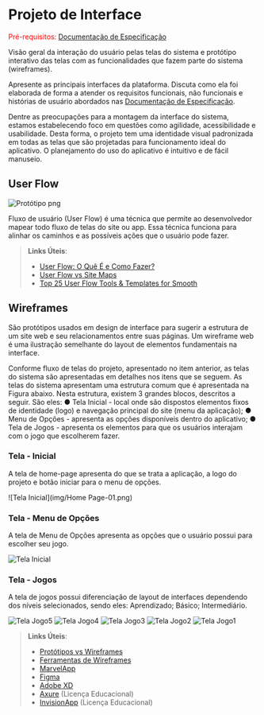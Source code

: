 
# Projeto de Interface

<span style="color:red">Pré-requisitos: <a href="2-Especificação do Projeto.md"> Documentação de Especificação</a></span>

Visão geral da interação do usuário pelas telas do sistema e protótipo interativo das telas com as funcionalidades que fazem parte do sistema (wireframes).

 Apresente as principais interfaces da plataforma. Discuta como ela foi elaborada de forma a atender os requisitos funcionais, não funcionais e histórias de usuário abordados nas <a href="2-Especificação do Projeto.md"> Documentação de Especificação</a>.

Dentre as preocupações para a montagem da interface do sistema, estamos estabelecendo foco em questões como agilidade, acessibilidade e usabilidade. Desta forma, o projeto tem uma identidade visual padronizada em todas as telas que são projetadas para funcionamento ideal do aplicativo. O planejamento do uso do aplicativo é intuitivo e de fácil manuseio.

## User Flow

![Protótipo png](img/prototipo.PNG)

Fluxo de usuário (User Flow) é uma técnica que permite ao desenvolvedor mapear todo fluxo de telas do site ou app. Essa técnica funciona para alinhar os caminhos e as possíveis ações que o usuário pode fazer.

> **Links Úteis**:
> - [User Flow: O Quê É e Como Fazer?](https://medium.com/7bits/fluxo-de-usu%C3%A1rio-user-flow-o-que-%C3%A9-como-fazer-79d965872534)
> - [User Flow vs Site Maps](http://designr.com.br/sitemap-e-user-flow-quais-as-diferencas-e-quando-usar-cada-um/)
> - [Top 25 User Flow Tools & Templates for Smooth](https://www.mockplus.com/blog/post/user-flow-tools)


## Wireframes

São protótipos usados em design de interface para sugerir a estrutura de um site web e seu relacionamentos entre suas páginas. Um wireframe web é uma ilustração semelhante do layout de elementos fundamentais na interface.

Conforme fluxo de telas do projeto, apresentado no item anterior, as telas do sistema são apresentadas em detalhes nos itens que se seguem. As telas do sistema apresentam uma estrutura comum que é apresentada na Figura abaixo. Nesta estrutura, existem 3 grandes blocos, descritos a seguir. São eles:
●	Tela Inicial - local onde são dispostos elementos fixos de identidade (logo) e navegação principal do site (menu da aplicação);
●	Menu de Opções - apresenta as opções disponíveis dentro do aplicativo;
●	Tela de Jogos - apresenta os elementos para que os usuários interajam com o jogo que escolherem fazer.

### Tela - Inicial

A tela de home-page apresenta do que se trata a aplicação, a logo do projeto e botão iniciar para o menu de opções.

![Tela Inicial](img/Home Page-01.png)

### Tela - Menu de Opções

A tela de Menu de Opções apresenta as opções que o usuário possui para escolher seu jogo.

![Tela Inicial](img/opcoes-01.png)

### Tela - Jogos

A tela de jogos possui diferenciação de layout de interfaces dependendo dos níveis selecionados, sendo eles: Aprendizado; Básico; Intermediário.

![Tela Jogo5](img/jogo5-17.png)
![Tela Jogo4](img/jogo4-12.png)
![Tela Jogo3](img/jogo3-11.png)
![Tela Jogo2](img/jogo2-04.png)
![Tela Jogo1](img/jogoq-03.png)


> **Links Úteis**:
> - [Protótipos vs Wireframes](https://www.nngroup.com/videos/prototypes-vs-wireframes-ux-projects/)
> - [Ferramentas de Wireframes](https://rockcontent.com/blog/wireframes/)
> - [MarvelApp](https://marvelapp.com/developers/documentation/tutorials/)
> - [Figma](https://www.figma.com/)
> - [Adobe XD](https://www.adobe.com/br/products/xd.html#scroll)
> - [Axure](https://www.axure.com/edu) (Licença Educacional)
> - [InvisionApp](https://www.invisionapp.com/) (Licença Educacional)
